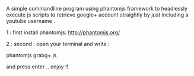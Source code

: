 


A simple commandline program using phantomjs framework to headlessly execute js scripts to retrieve google+ account straightly by just including a youtube username  .

1 : first install phantomjs: http://phantomjs.org/

2 : second : open your terminal and write : 


phantomjs grabg+.js <youtube-username> 


and press enter .. enjoy !! 
